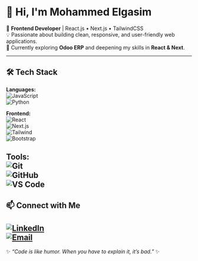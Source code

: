# 👋 Hi, I'm Mohammed Elgasim  

🎯 **Frontend Developer** | React.js • Next.js • TailwindCSS  
💡 Passionate about building clean, responsive, and user-friendly web applications.  
🌱 Currently exploring **Odoo ERP** and deepening my skills in **React & Next**.  

---

## 🛠️ Tech Stack  

**Languages:**  
![JavaScript](https://img.shields.io/badge/JavaScript-F7DF1E?style=flat&logo=javascript&logoColor=000)  
![Python](https://img.shields.io/badge/Python-3776AB?style=flat&logo=python&logoColor=white)  

**Frontend:**  
![React](https://img.shields.io/badge/React-20232A?style=flat&logo=react&logoColor=61DAFB)  
![Next.js](https://img.shields.io/badge/Next.js-000000?style=flat&logo=nextdotjs&logoColor=white)  
![Tailwind](https://img.shields.io/badge/Tailwind_CSS-38B2AC?style=flat&logo=tailwind-css&logoColor=white)  
![Bootstrap](https://img.shields.io/badge/Bootstrap-563D7C?style=flat&logo=bootstrap&logoColor=white)  

**Tools:**  
![Git](https://img.shields.io/badge/Git-F05032?style=flat&logo=git&logoColor=white)  
![GitHub](https://img.shields.io/badge/GitHub-181717?style=flat&logo=github&logoColor=white)  
![VS Code](https://img.shields.io/badge/VS%20Code-007ACC?style=flat&logo=visual-studio-code&logoColor=white)  
---
## 📫 Connect with Me  

[![LinkedIn](https://img.shields.io/badge/LinkedIn-blue?style=flat&logo=linkedin)](https://www.linkedin.com/in/mohammed-elgasim-19md)  
[![Email](https://img.shields.io/badge/Email-D14836?style=flat&logo=gmail&logoColor=white)](mailto:mohammed___dev@hotmail.com)  
---

✨ *“Code is like humor. When you have to explain it, it’s bad.”* ✨ 

<!--
**Qassim8/qassim8** is a ✨ _special_ ✨ repository because its `README.md` (this file) appears on your GitHub profile.

Here are some ideas to get you started:

- 🔭 I’m currently working on ...
- 🌱 I’m currently learning ...
- 👯 I’m looking to collaborate on ...
- 🤔 I’m looking for help with ...
- 💬 Ask me about ...
- 📫 How to reach me: ...
- 😄 Pronouns: ...
- ⚡ Fun fact: ...
-->
